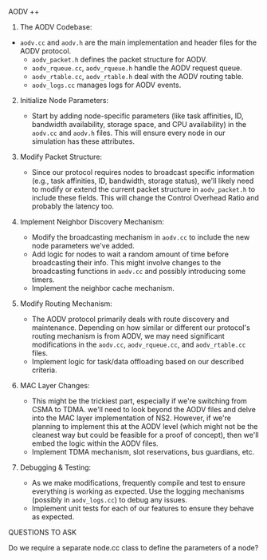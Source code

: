 AODV ++

1. The AODV Codebase:

- `aodv.cc` and `aodv.h` are the main implementation and header files for the AODV protocol.
  - `aodv_packet.h` defines the packet structure for AODV.
  - `aodv_rqueue.cc`, `aodv_rqueue.h` handle the AODV request queue.
  - `aodv_rtable.cc`, `aodv_rtable.h` deal with the AODV routing table.
  - `aodv_logs.cc` manages logs for AODV events.

2. Initialize Node Parameters:

   - Start by adding node-specific parameters (like task affinities, ID, bandwidth availability, storage space, and CPU availability) in the `aodv.cc` and `aodv.h` files. This will ensure every node in our simulation has these attributes.

3. Modify Packet Structure:

   - Since our protocol requires nodes to broadcast specific information (e.g., task affinities, ID, bandwidth, storage status), we'll likely need to modify or extend the current packet structure in `aodv_packet.h` to include these fields. This will change the Control Overhead Ratio and probably the latency too.

4. Implement Neighbor Discovery Mechanism:

   - Modify the broadcasting mechanism in `aodv.cc` to include the new node parameters we've added.
   - Add logic for nodes to wait a random amount of time before broadcasting their info. This might involve changes to the broadcasting functions in `aodv.cc` and possibly introducing some timers.
   - Implement the neighbor cache mechanism.

5. Modify Routing Mechanism:

   - The AODV protocol primarily deals with route discovery and maintenance. Depending on how similar or different our protocol's routing mechanism is from AODV, we may need significant modifications in the `aodv.cc`, `aodv_rqueue.cc`, and `aodv_rtable.cc` files.
   - Implement logic for task/data offloading based on our described criteria.

6. MAC Layer Changes:

   - This might be the trickiest part, especially if we're switching from CSMA to TDMA. we'll need to look beyond the AODV files and delve into the MAC layer implementation of NS2. However, if we're planning to implement this at the AODV level (which might not be the cleanest way but could be feasible for a proof of concept), then we'll embed the logic within the AODV files.
   - Implement TDMA mechanism, slot reservations, bus guardians, etc.

7. Debugging & Testing:
   - As we make modifications, frequently compile and test to ensure everything is working as expected. Use the logging mechanisms (possibly in `aodv_logs.cc`) to debug any issues.
   - Implement unit tests for each of our features to ensure they behave as expected.

QUESTIONS TO ASK

Do we require a separate node.cc class to define the parameters of a node?

